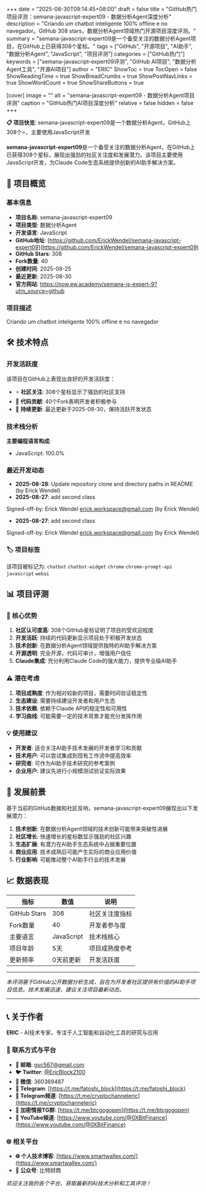 +++
date = "2025-08-30T09:14:45+08:00"
draft = false
title = "GitHub热门项目评测：semana-javascript-expert09 - 数据分析Agent深度分析"
description = "Criando um chatbot inteligente 100% offline e no navegador。GitHub 308 stars，数据分析Agent领域热门开源项目深度评测。"
summary = "semana-javascript-expert09是一个备受关注的数据分析Agent项目，在GitHub上已获得308个星标。"
tags = ["GitHub", "开源项目", "AI助手", "数据分析Agent", "JavaScript", "项目评测"]
categories = ["GitHub热门"]
keywords = ["semana-javascript-expert09评测", "GitHub AI项目", "数据分析Agent工具", "开源AI项目"]
author = "ERIC"
ShowToc = true
TocOpen = false
ShowReadingTime = true
ShowBreadCrumbs = true
ShowPostNavLinks = true
ShowWordCount = true
ShowShareButtons = true

[cover]
image = ""
alt = "semana-javascript-expert09 - 数据分析Agent项目评测"
caption = "GitHub热门AI项目深度分析"
relative = false
hidden = false
+++

**📋 项目快览**: semana-javascript-expert09是一个数据分析Agent，GitHub上308个⭐，主要使用JavaScript开发

**semana-javascript-expert09**是一个备受关注的数据分析Agent，在GitHub上已获得308个星标，展现出强劲的社区关注度和发展潜力。该项目主要使用JavaScript开发，为Claude Code生态系统提供创新的AI助手解决方案。

## 🎯 项目概览

### 基本信息
- **项目名称**: semana-javascript-expert09
- **项目类型**: 数据分析Agent
- **开发语言**: JavaScript
- **GitHub地址**: [https://github.com/ErickWendel/semana-javascript-expert09](https://github.com/ErickWendel/semana-javascript-expert09)
- **GitHub Stars**: 308
- **Fork数量**: 40
- **创建时间**: 2025-08-25
- **最近更新**: 2025-08-30
- **官方网站**: https://now.ew.academy/semana-js-expert-9?utm_source=github

### 项目描述
Criando um chatbot inteligente 100% offline e no navegador

## 🛠️ 技术特点

### 开发活跃度
该项目在GitHub上表现出良好的开发活跃度：
- ⭐ **社区关注**: 308个星标显示了强劲的社区支持
- 🔄 **代码贡献**: 40个Fork表明开发者积极参与
- 📅 **持续更新**: 最近更新于2025-08-30，保持活跃开发状态

### 技术栈分析

**主要编程语言构成**:
- JavaScript: 100.0%


### 最近开发动态
- **2025-08-28**: Update repository clone and directory paths in README (by Erick Wendel)
- **2025-08-27**: add second class

Signed-off-by: Erick Wendel <erick.workspace@gmail.com> (by Erick Wendel)
- **2025-08-27**: add second class

Signed-off-by: Erick Wendel <erick.workspace@gmail.com> (by Erick Wendel)


### 🏷️ 项目标签
该项目被标记为: `chatbot` `chatbot-widget` `chrome` `chrome-prompt-api` `javascript` `webai`


## 📊 项目评测

### 🎯 核心优势
1. **社区认可度高**: 308个GitHub星标证明了项目的受欢迎程度
2. **开发活跃**: 持续的代码更新显示项目处于积极开发状态
3. **技术创新**: 在数据分析Agent领域提供独特的AI助手解决方案
4. **开源透明**: 完全开源，代码可审计，增强用户信任
5. **Claude集成**: 充分利用Claude Code的强大能力，提供专业级AI助手

### ⚠️ 潜在考虑
1. **项目成熟度**: 作为相对较新的项目，需要时间验证稳定性
2. **生态建设**: 需要持续建设开发者和用户生态
3. **技术依赖**: 依赖于Claude API的稳定性和可用性
4. **学习曲线**: 可能需要一定的技术背景才能充分发挥作用

### 💡 使用建议
- **开发者**: 适合关注AI助手技术发展的开发者学习和贡献
- **技术用户**: 可以尝试集成到现有工作流中提高效率
- **研究者**: 可作为AI助手技术研究的参考案例
- **企业用户**: 建议先进行小规模测试验证实际效果

## 🔮 发展前景

基于当前的GitHub数据和社区反响，semana-javascript-expert09展现出以下发展潜力：

1. **技术创新**: 在数据分析Agent领域的技术创新可能带来突破性进展
2. **社区增长**: 快速增长的星标数显示强劲的社区兴趣
3. **生态扩展**: 有潜力在AI助手生态系统中占据重要位置
4. **商业应用**: 技术成熟后可能产生实际的商业应用价值
5. **行业影响**: 可能推动整个AI助手行业的技术发展

## 📈 数据表现

| 指标 | 数值 | 说明 |
|------|------|------|
| GitHub Stars | 308 | 社区关注度指标 |
| Fork数量 | 40 | 开发者参与度 |
| 主要语言 | JavaScript | 技术栈核心 |
| 项目年龄 | 5天 | 项目成熟度参考 |
| 更新频率 | 0天前更新 | 开发活跃度 |

---

*本评测基于GitHub公开数据分析生成，旨在为开发者社区提供有价值的AI助手项目信息。技术发展迅速，建议关注项目最新动态。*

---

## 📞 关于作者

**ERIC** - AI技术专家，专注于人工智能和自动化工具的研究与应用

### 🔗 联系方式与平台

- **📧 邮箱**: [gyc567@gmail.com](mailto:gyc567@gmail.com)
- **🐦 Twitter**: [@EricBlock2100](https://twitter.com/EricBlock2100)
- **💬 微信**: 360369487
- **📱 Telegram**: [https://t.me/fatoshi_block](https://t.me/fatoshi_block)
- **📢 Telegram频道**: [https://t.me/cryptochanneleric](https://t.me/cryptochanneleric)
- **👥 加密情报TG群**: [https://t.me/btcgogopen](https://t.me/btcgogopen)
- **🎥 YouTube频道**: [https://www.youtube.com/@0XBitFinance](https://www.youtube.com/@0XBitFinance)

### 🌐 相关平台

- **🌐 个人技术博客**: [https://www.smartwallex.com/](https://www.smartwallex.com/)
- **📖 公众号**: 比特财商

*欢迎关注我的各个平台，获取最新的AI技术分析和工具评测！*
